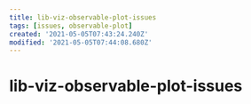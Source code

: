 ```yaml
---
title: lib-viz-observable-plot-issues
tags: [issues, observable-plot]
created: '2021-05-05T07:43:24.240Z'
modified: '2021-05-05T07:44:08.680Z'
---
```


# lib-viz-observable-plot-issues



